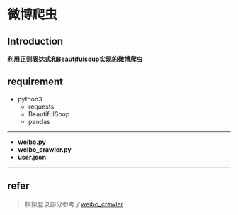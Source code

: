# 微博爬虫
## Introduction
**利用正则表达式和Beautifulsoup实现的微博爬虫**
##  requirement
- python3
  - requests
  - BeautifulSoup
  - pandas

---

- **weibo.py** 
- **weibo_crawler.py** 
- **user.json**

---

## refer
> 模拟登录部分参考了[weibo_crawler](https://github.com/moaiweishui/weibo_crawler)
